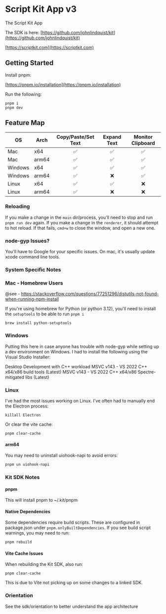 # Script Kit App v3

The Script Kit App

The SDK is here: [https://github.com/johnlindquist/kit](https://github.com/johnlindquist/kit)

[https://scriptkit.com](https://scriptkit.com)

## Getting Started

Install pnpm:

[https://pnpm.io/installation](https://pnpm.io/installation)


Run the following:

```
pnpm i
pnpm dev
```

## Feature Map

| OS      | Arch  | Copy/Paste/Set Text | Expand Text | Monitor Clipboard |
|---------|-------|:------------------:|:-----------:|:----------------:|
| Mac     | x64   | ✅                 | ✅          | ✅               |
| Mac     | arm64 | ✅                 | ✅          | ✅               |
| Windows | x64   | ✅                 | ✅          | ✅               |
| Windows | arm64 | ✅                 | ❌          | ✅               |
| Linux   | x64   | ✅                 | ✅          | ❌               |
| Linux   | arm64 | ✅                 | ❌          | ❌               |


### Reloading

If you make a change in the `main` dir/process, you'll need to stop and run `pnpm run dev` again.
If you make a change in the `renderer`, it should attempt to hot reload. If that fails, `cmd+w` to close the window, and open a new one.


### node-gyp Issues?

You'll have to Google for your specific issues. On mac, it's usually update xcode command line tools.


### System Specific Notes

### Mac - Homebrew Users

@see - https://stackoverflow.com/questions/77251296/distutils-not-found-when-running-npm-install

If you're using homebrew for Python (or python 3.12), you'll need to install the `setuptools` to be able to run `pnpm i`

```
brew install python-setuptools
```

### Windows
Putting this here in case anyone has trouble with node-gyp while setting up a dev environment on Windows. I had to install the following using the Visual Studio Installer:

Desktop Development with C++ workload
MSVC v143 - VS 2022 C++ x64/x86 build tools (Latest)
MSVC v143 - VS 2022 C++ x64/x86 Spectre-mitigated libs (Latest)

### Linux

I've had the most issues working on Linux. I've often had to manually end the Electron process:

```
killall Electron
```

Or clear the vite cache:

```
pnpm clear-cache
```

#### arm64

You may need to uninstall uiohook-napi to avoid errors:
```bash
pnpm un uiohook-napi
```


### Kit SDK Notes

#### pnpm

This will install pnpm to ~/.kit/pnpm

#### Native Dependencies

Some dependencies require build scripts. These are configured in package.json under `pnpm.onlyBuiltDependencies`. If you see build script warnings, you may need to run:

```bash
pnpm rebuild
```

#### Vite Cache Issues

When rebuilding the Kit SDK, also run:

```
pnpm clear-cache
```

This is due to Vite not picking up on some changes to a linked SDK.


### Orientation

See the sdk/orientation to better understand the app architecture
